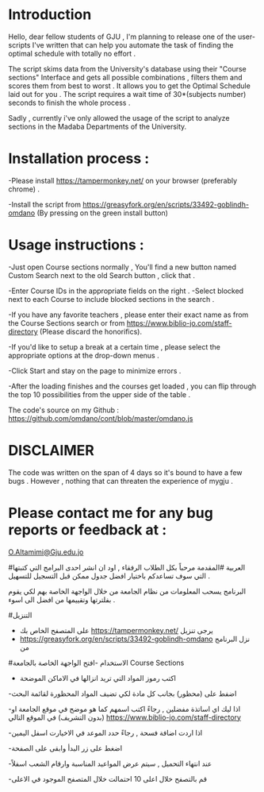 # Introduction

Hello, dear fellow students of GJU ,
I'm planning to release one of the user-scripts I've written that can help you automate the task of finding the optimal schedule with totally no effort . 

The script skims data from the University's database using their "Course sections" Interface and gets all possible combinations , filters them and scores them from best to worst . It allows you to get the Optimal Schedule laid out for you .
The script requires a wait time of 30*(subjects number) seconds to finish the whole process . 

Sadly , currently i've only allowed the usage of the script to analyze sections in the Madaba Departments of the University.

# Installation process : 
-Please install https://tampermonkey.net/ on your browser (preferably chrome) .

-Install the script from https://greasyfork.org/en/scripts/33492-goblindh-omdano (By pressing on the green install button)

# Usage instructions :
-Just open Course sections normally , You'll find a new button named Custom Search next to the old Search button , click that .

-Enter Course IDs in the appropriate fields on the right .
-Select blocked next to each Course to include blocked sections in the search .

-If you have any favorite teachers , please enter their exact name as from the Course Sections search or from https://www.biblio-jo.com/staff-directory (Please discard the honorifics).

-If you'd like to setup a break at a certain time , please select the appropriate options at the drop-down menus .

-Click Start and stay on the page to minimize errors . 

-After the loading finishes and the courses get loaded , you can flip through the top 10 possibilities from the upper side of the table . 

The code's source on my Github : 
https://github.com/omdano/cont/blob/master/omdano.js

# DISCLAIMER 
The code was written on the span of 4 days so it's bound to have a few bugs .
However , nothing that can threaten the experience of mygju . 



# Please contact me for any bug reports or feedback at :
O.Altamimi@Gju.edu.jo

#العربية
#المقدمة
مرحباً بكل الطلاب الرفقاء , 
اود ان انشر احدى البرامج التي كتبتها التي سوف تساعدكم باختيار افضل جدول ممكن قبل التسجيل للتسهيل .

البرنامج يسحب المعلومات من نظام الجامعة من خلال الواجهة الخاصة بهم لكي يقوم بفلترتها وتقييمها من افضل الى اسوء .

#التنزيل 
- على المتصفح الخاص بك https://tampermonkey.net/  يرجى تنزيل 
- https://greasyfork.org/en/scripts/33492-goblindh-omdano نزل البرنامج من 

#الاستخدام
-افتح الواجهة الخاصة بالجامعة Course Sections 

- اكتب رموز المواد التي تريد انزالها في الاماكن الموضحة

-اضفط على (محظور) بجانب كل مادة لكي تضيف المواد المحظورة لقائمة البحث

-اذا ليك اي اساتذة مفضلين , رجاءً اكتب اسمهم كما هو موضح في موقع الجامعة او (بدون التشريف) في الموقع التالي
 https://www.biblio-jo.com/staff-directory 
 
 -اذا اردت اضافة فسحة , رجاءً حدد الموعد في الاخيارت اسفل اليمين
 

-اضغط على زر البدأ وابقى على الصفحة

-عند انتهاء التحميل , سيتم عرض المواعيد المناسبة وارقام الشعب اسفلاً

-قم بالتصفح خلال اعلى 10 احتمالت خلال المتصفح الموجود في الاعلى
